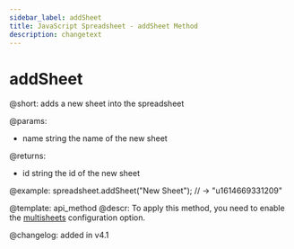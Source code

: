 ```yaml
---
sidebar_label: addSheet
title: JavaScript Spreadsheet - addSheet Method
description: changetext
---
```


# addSheet


@short:
	adds a new sheet into the spreadsheet
    
@params:
- name		string	the name of the new sheet				

@returns:
- id     string  the id of the new sheet

@example:
spreadsheet.addSheet("New Sheet");
// -> "u1614669331209"


@template: api_method
@descr:
To apply this method, you need to enable the [multisheets](api/spreadsheet_multisheets_config.md) configuration option.

@changelog: added in v4.1